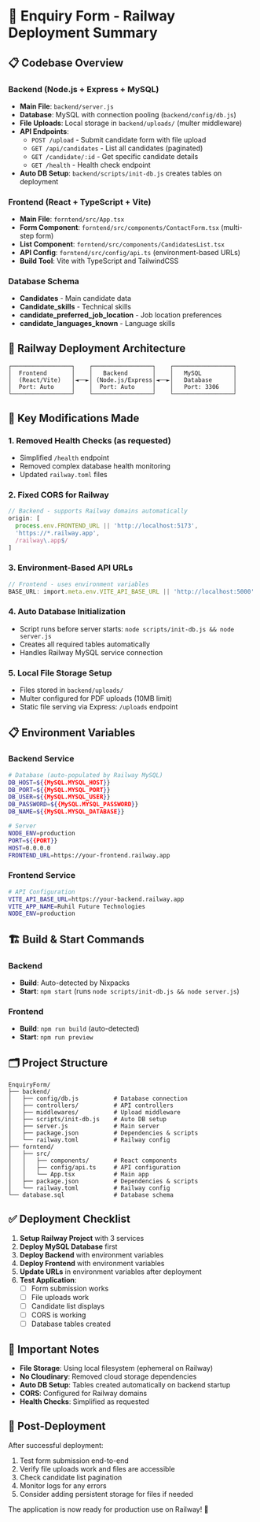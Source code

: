 # 🚀 Enquiry Form - Railway Deployment Summary

## 📋 Codebase Overview

### Backend (Node.js + Express + MySQL)
- **Main File**: `backend/server.js`
- **Database**: MySQL with connection pooling (`backend/config/db.js`)
- **File Uploads**: Local storage in `backend/uploads/` (multer middleware)
- **API Endpoints**:
  - `POST /upload` - Submit candidate form with file upload
  - `GET /api/candidates` - List all candidates (paginated)
  - `GET /candidate/:id` - Get specific candidate details
  - `GET /health` - Health check endpoint
- **Auto DB Setup**: `backend/scripts/init-db.js` creates tables on deployment

### Frontend (React + TypeScript + Vite)
- **Main File**: `forntend/src/App.tsx`
- **Form Component**: `forntend/src/components/ContactForm.tsx` (multi-step form)
- **List Component**: `forntend/src/components/CandidatesList.tsx`
- **API Config**: `forntend/src/config/api.ts` (environment-based URLs)
- **Build Tool**: Vite with TypeScript and TailwindCSS

### Database Schema
- **Candidates** - Main candidate data
- **Candidate_skills** - Technical skills
- **candidate_preferred_job_location** - Job location preferences  
- **candidate_languages_known** - Language skills

## 🎯 Railway Deployment Architecture

```
┌─────────────────┐    ┌─────────────────┐    ┌─────────────────┐
│  Frontend       │    │   Backend       │    │   MySQL         │
│  (React/Vite)   │◄──►│ (Node.js/Express│◄──►│   Database      │
│  Port: Auto     │    │  Port: Auto     │    │   Port: 3306    │
└─────────────────┘    └─────────────────┘    └─────────────────┘
```

## 🔧 Key Modifications Made

### 1. **Removed Health Checks** (as requested)
- Simplified `/health` endpoint
- Removed complex database health monitoring
- Updated `railway.toml` files

### 2. **Fixed CORS for Railway**
```javascript
// Backend - supports Railway domains automatically
origin: [
  process.env.FRONTEND_URL || 'http://localhost:5173',
  'https://*.railway.app',
  /railway\.app$/
]
```

### 3. **Environment-Based API URLs**
```typescript
// Frontend - uses environment variables
BASE_URL: import.meta.env.VITE_API_BASE_URL || 'http://localhost:5000'
```

### 4. **Auto Database Initialization**
- Script runs before server starts: `node scripts/init-db.js && node server.js`
- Creates all required tables automatically
- Handles Railway MySQL service connection

### 5. **Local File Storage Setup**
- Files stored in `backend/uploads/`
- Multer configured for PDF uploads (10MB limit)
- Static file serving via Express: `/uploads` endpoint

## 📋 Environment Variables

### Backend Service
```bash
# Database (auto-populated by Railway MySQL)
DB_HOST=${{MySQL.MYSQL_HOST}}
DB_PORT=${{MySQL.MYSQL_PORT}}
DB_USER=${{MySQL.MYSQL_USER}}
DB_PASSWORD=${{MySQL.MYSQL_PASSWORD}}
DB_NAME=${{MySQL.MYSQL_DATABASE}}

# Server
NODE_ENV=production
PORT=${{PORT}}
HOST=0.0.0.0
FRONTEND_URL=https://your-frontend.railway.app
```

### Frontend Service
```bash
# API Configuration
VITE_API_BASE_URL=https://your-backend.railway.app
VITE_APP_NAME=Ruhil Future Technologies
NODE_ENV=production
```

## 🏗️ Build & Start Commands

### Backend
- **Build**: Auto-detected by Nixpacks
- **Start**: `npm start` (runs `node scripts/init-db.js && node server.js`)

### Frontend  
- **Build**: `npm run build` (auto-detected)
- **Start**: `npm run preview`

## 🗂️ Project Structure
```
EnquiryForm/
├── backend/
│   ├── config/db.js          # Database connection
│   ├── controllers/          # API controllers
│   ├── middlewares/          # Upload middleware
│   ├── scripts/init-db.js    # Auto DB setup
│   ├── server.js             # Main server
│   ├── package.json          # Dependencies & scripts
│   └── railway.toml          # Railway config
├── forntend/
│   ├── src/
│   │   ├── components/       # React components
│   │   ├── config/api.ts     # API configuration
│   │   └── App.tsx           # Main app
│   ├── package.json          # Dependencies & scripts
│   └── railway.toml          # Railway config
└── database.sql              # Database schema
```

## ✅ Deployment Checklist

1. **Setup Railway Project** with 3 services
2. **Deploy MySQL Database** first
3. **Deploy Backend** with environment variables
4. **Deploy Frontend** with environment variables  
5. **Update URLs** in environment variables after deployment
6. **Test Application**:
   - [ ] Form submission works
   - [ ] File uploads work
   - [ ] Candidate list displays
   - [ ] CORS is working
   - [ ] Database tables created

## 🚨 Important Notes

- **File Storage**: Using local filesystem (ephemeral on Railway)
- **No Cloudinary**: Removed cloud storage dependencies
- **Auto DB Setup**: Tables created automatically on backend startup
- **CORS**: Configured for Railway domains
- **Health Checks**: Simplified as requested

## 🔧 Post-Deployment

After successful deployment:
1. Test form submission end-to-end
2. Verify file uploads work and files are accessible
3. Check candidate list pagination
4. Monitor logs for any errors
5. Consider adding persistent storage for files if needed

The application is now ready for production use on Railway! 🎉 